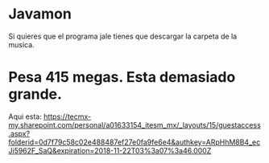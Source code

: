 # Javamon

Si quieres que el programa jale tienes que descargar la carpeta de la musica.
# Pesa 415 megas. Esta demasiado grande.
Aqui esta: https://tecmx-my.sharepoint.com/personal/a01633154_itesm_mx/_layouts/15/guestaccess.aspx?folderid=0d7f79c58c02e488487ef27e0fa9fe6e4&authkey=ARpHhM8B4_ecJi5962F_SaQ&expiration=2018-11-22T03%3a07%3a46.000Z
